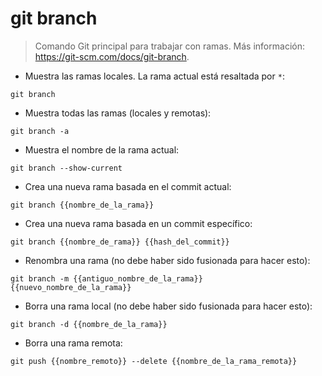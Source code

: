 # git branch

> Comando Git principal para trabajar con ramas.
> Más información: <https://git-scm.com/docs/git-branch>.

- Muestra las ramas locales. La rama actual está resaltada por `*`:

`git branch`

- Muestra todas las ramas (locales y remotas):

`git branch -a`

- Muestra el nombre de la rama actual:

`git branch --show-current`

- Crea una nueva rama basada en el commit actual:

`git branch {{nombre_de_la_rama}}`

- Crea una nueva rama basada en un commit específico:

`git branch {{nombre_de_rama}} {{hash_del_commit}}`

- Renombra una rama (no debe haber sido fusionada para hacer esto):

`git branch -m {{antiguo_nombre_de_la_rama}} {{nuevo_nombre_de_la_rama}}`

- Borra una rama local (no debe haber sido fusionada para hacer esto):

`git branch -d {{nombre_de_la_rama}}`

- Borra una rama remota:

`git push {{nombre_remoto}} --delete {{nombre_de_la_rama_remota}}`
